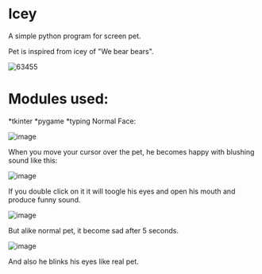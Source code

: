 # Icey
A simple python program for screen pet.

Pet is inspired from icey of "We bear bears".

![63455](https://user-images.githubusercontent.com/67326784/121695364-9ff83780-cae8-11eb-9fec-b50c62ab6a81.jpg)

# Modules used:
*tkinter
*pygame
*typing
Normal Face:

![image](https://user-images.githubusercontent.com/67326784/121724834-0dff2780-cb06-11eb-8b82-aea47cee8eba.png)

When you move your cursor over the pet, he becomes happy with blushing sound like this:

![image](https://user-images.githubusercontent.com/67326784/121725261-a5647a80-cb06-11eb-99f7-7263c942bbe3.png)

If you double click on it it will toogle his eyes and open his mouth and produce funny sound.

![image](https://user-images.githubusercontent.com/67326784/121725532-03915d80-cb07-11eb-99eb-90311be22765.png)

But alike normal pet, it become sad after 5 seconds.

![image](https://user-images.githubusercontent.com/67326784/121725423-e066ae00-cb06-11eb-9107-697a9e5f8205.png)

And also he blinks his eyes like real pet.
